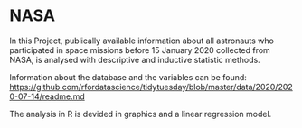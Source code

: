 # NASA 
In this Project, publically available information about all astronauts who participated in space missions before 15 January 2020 collected from NASA, is analysed with descriptive and inductive statistic methods.

Information about the database and the variables can be found: 
https://github.com/rfordatascience/tidytuesday/blob/master/data/2020/2020-07-14/readme.md

The analysis in R is devided in graphics and a linear regression model.
